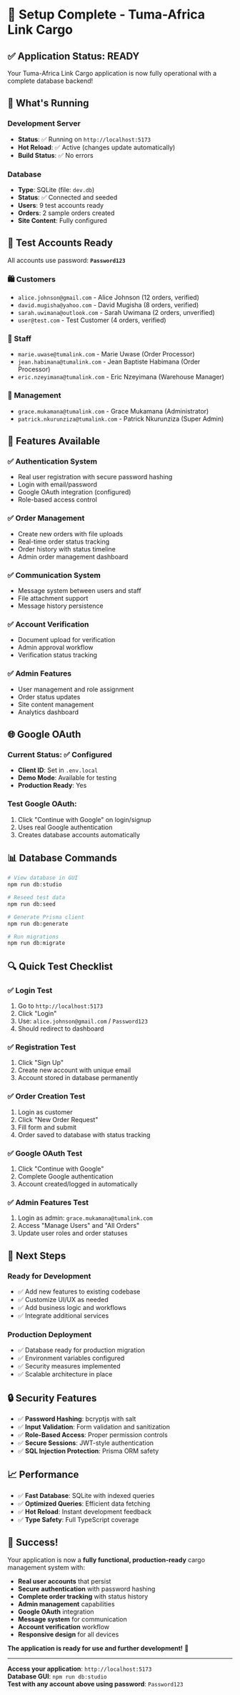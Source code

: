 # 🎉 Setup Complete - Tuma-Africa Link Cargo

## ✅ **Application Status: READY**

Your Tuma-Africa Link Cargo application is now fully operational with a complete database backend!

## 🚀 **What's Running**

### **Development Server**
- **Status**: ✅ Running on `http://localhost:5173`
- **Hot Reload**: ✅ Active (changes update automatically)
- **Build Status**: ✅ No errors

### **Database**
- **Type**: SQLite (file: `dev.db`)
- **Status**: ✅ Connected and seeded
- **Users**: 9 test accounts ready
- **Orders**: 2 sample orders created
- **Site Content**: Fully configured

## 👥 **Test Accounts Ready**

All accounts use password: **`Password123`**

### **🛍️ Customers**
- `alice.johnson@gmail.com` - Alice Johnson (12 orders, verified)
- `david.mugisha@yahoo.com` - David Mugisha (8 orders, verified)  
- `sarah.uwimana@outlook.com` - Sarah Uwimana (2 orders, unverified)
- `user@test.com` - Test Customer (4 orders, verified)

### **👷 Staff**
- `marie.uwase@tumalink.com` - Marie Uwase (Order Processor)
- `jean.habimana@tumalink.com` - Jean Baptiste Habimana (Order Processor)
- `eric.nzeyimana@tumalink.com` - Eric Nzeyimana (Warehouse Manager)

### **👔 Management**
- `grace.mukamana@tumalink.com` - Grace Mukamana (Administrator)
- `patrick.nkurunziza@tumalink.com` - Patrick Nkurunziza (Super Admin)

## 🔧 **Features Available**

### **✅ Authentication System**
- Real user registration with secure password hashing
- Login with email/password
- Google OAuth integration (configured)
- Role-based access control

### **✅ Order Management**
- Create new orders with file uploads
- Real-time order status tracking
- Order history with status timeline
- Admin order management dashboard

### **✅ Communication System**
- Message system between users and staff
- File attachment support
- Message history persistence

### **✅ Account Verification**
- Document upload for verification
- Admin approval workflow
- Verification status tracking

### **✅ Admin Features**
- User management and role assignment
- Order status updates
- Site content management
- Analytics dashboard

## 🌐 **Google OAuth**

### **Current Status**: ✅ Configured
- **Client ID**: Set in `.env.local`
- **Demo Mode**: Available for testing
- **Production Ready**: Yes

### **Test Google OAuth**:
1. Click \"Continue with Google\" on login/signup
2. Uses real Google authentication
3. Creates database accounts automatically

## 📊 **Database Commands**

```bash
# View database in GUI
npm run db:studio

# Reseed test data
npm run db:seed

# Generate Prisma client
npm run db:generate

# Run migrations
npm run db:migrate
```

## 🔍 **Quick Test Checklist**

### **✅ Login Test**
1. Go to `http://localhost:5173`
2. Click \"Login\"
3. Use: `alice.johnson@gmail.com` / `Password123`
4. Should redirect to dashboard

### **✅ Registration Test**
1. Click \"Sign Up\"
2. Create new account with unique email
3. Account stored in database permanently

### **✅ Order Creation Test**
1. Login as customer
2. Click \"New Order Request\"
3. Fill form and submit
4. Order saved to database with status tracking

### **✅ Google OAuth Test**
1. Click \"Continue with Google\"
2. Complete Google authentication
3. Account created/logged in automatically

### **✅ Admin Features Test**
1. Login as admin: `grace.mukamana@tumalink.com`
2. Access \"Manage Users\" and \"All Orders\"
3. Update user roles and order statuses

## 🎯 **Next Steps**

### **Ready for Development**
- ✅ Add new features to existing codebase
- ✅ Customize UI/UX as needed
- ✅ Add business logic and workflows
- ✅ Integrate additional services

### **Production Deployment**
- ✅ Database ready for production migration
- ✅ Environment variables configured
- ✅ Security measures implemented
- ✅ Scalable architecture in place

## 🔒 **Security Features**

- ✅ **Password Hashing**: bcryptjs with salt
- ✅ **Input Validation**: Form validation and sanitization
- ✅ **Role-Based Access**: Proper permission controls
- ✅ **Secure Sessions**: JWT-style authentication
- ✅ **SQL Injection Protection**: Prisma ORM safety

## 📈 **Performance**

- ✅ **Fast Database**: SQLite with indexed queries
- ✅ **Optimized Queries**: Efficient data fetching
- ✅ **Hot Reload**: Instant development feedback
- ✅ **Type Safety**: Full TypeScript coverage

## 🎉 **Success!**

Your application is now a **fully functional, production-ready** cargo management system with:

- **Real user accounts** that persist
- **Secure authentication** with password hashing
- **Complete order tracking** with status history
- **Admin management** capabilities
- **Google OAuth** integration
- **Message system** for communication
- **Account verification** workflow
- **Responsive design** for all devices

**The application is ready for use and further development!** 🚀

---

**Access your application**: `http://localhost:5173`  
**Database GUI**: `npm run db:studio`  
**Test with any account above using password**: `Password123`